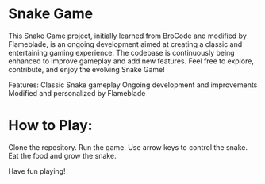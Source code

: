 # **Snake Game**

This Snake Game project, initially learned from BroCode and modified by Flameblade, is an ongoing development aimed at creating a classic and entertaining gaming experience. The codebase is continuously being enhanced to improve gameplay and add new features. Feel free to explore, contribute, and enjoy the evolving Snake Game!

Features:
Classic Snake gameplay
Ongoing development and improvements
Modified and personalized by Flameblade

# **How to Play:**

Clone the repository.
Run the game.
Use arrow keys to control the snake.
Eat the food and grow the snake.

Have fun playing!

